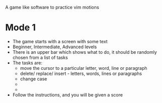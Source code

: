 A game like software to practice vim motions

# Mode 1

- The game starts with a screen with some text
- Beginner, Intermediate, Advanced levels
- There is an upper bar which shows what to do, it should be randomly chosen from a list of tasks
- The tasks are:
    - move the cursor to a particular letter, word, line or paragraph
    - delete/ replace/ insert - letters, words, lines or paragraphs
    - change case
    -  
    - 
- Follow the instructions, and you will be given a score